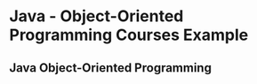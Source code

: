 # Java - Object-Oriented Programming Courses Example


## Java Object-Oriented Programming

<Author : Rahul Choudhary >